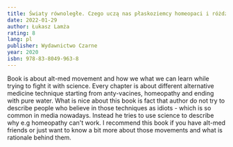 ```yaml
---
title: Światy równoległe. Czego uczą nas płaskoziemcy homeopaci i różdżkarze
date: 2022-01-29
author: Łukasz Lamża
rating: 8
lang: pl
publisher: Wydawnictwo Czarne
year: 2020
isbn: 978-83-8049-963-8
---
```


Book is about alt-med movement and how we what we can learn while trying to fight it with science. Every chapter is about different alternative medicine technique starting from anty-vacines, homeopathy and ending with pure water. What is nice about this book is fact that author do not try to describe people who believe in those techniques as idiots - which is so common in media nowadays. Instead he tries to use science to describe why e.g homeopathy can't work. I recommend this book if you have alt-med friends or just want to know a bit more about those movements and what is rationale behind them.
